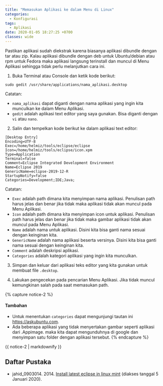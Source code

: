 ```yaml
---
title: "Memasukan Aplikasi ke dalam Menu di Linux"
categories:
  - Konfigurasi
tags:
  - Aplikasi
date: 2020-01-05 18:27:25 +0700
classes: wide
---
```

Pastikan aplikasi sudah diekstrak karena biasanya aplikasi dibundle dengan tar atau zip. Kalau aplikasi dibundle dengan deb untuk Ubuntu/debian atau rpm untuk Fedora maka aplikasi langsung terinstall dan muncul di Menu Aplikasi sehingga tidak perlu melanjutkan cara ini.
1. Buka Terminal atau Console dan ketik kode berikut:
```
sudo gedit /usr/share/applications/nama_aplikasi.desktop
```
  Catatan:
  * `nama_aplikasi` dapat diganti dengan nama aplikasi yang ingin kita munculkan ke dalam Menu Aplikasi.
  * `gedit` adalah aplikasi text editor yang saya gunakan. Bisa diganti dengan `vi` atau `nano`.

2. Salin dan tempelkan kode berikut ke dalam aplikasi text editor:
```
[Desktop Entry]
Encoding=UTF-8
Exec=/home/helmiz/tools/eclipse/eclipse
Icon=/home/helmiz/tools/eclipse/icon.xpm
Type=Application
Terminal=false
Comment=Eclipse Integrated Development Environment
Name=Eclipse 2019
GenericName=eclipse-2019-12-R
StartupNotify=false
Categories=Development;IDE;Java;
```
Catatan:
* `Exec` adalah path dimana kita menyimpan nama aplikasi. Penulisan path harus jelas dan benar jika tidak maka aplikasi tidak akan muncul pada Menu Aplikasi.
* `Icon` adalah path dimana kita menyimpan icon untuk aplikasi. Penulisan path harus jelas dan benar jika tidak maka gambar aplikasi tidak akan muncul pada Menu Aplikasi.
* `Name` adalah nama untuk aplikasi. Disini kita bisa ganti nama sesuai dengan keinginan kita.
* `GenericName` adalah nama aplikasi beserta versinya. Disini kita bisa ganti nama sesuai dengan keinginan kita.
* `Comment` adalah deskripsi aplikasi.
* `Categories` adalah kategori aplikasi yang ingin kita munculkan.

3. Simpan dan keluar dari aplikasi teks editor yang kita gunakan untuk membuat file `.desktop`.

4. Lakukan pengecekan pada pencarian Menu Aplikasi. Jika tidak muncul kemungkinan salah pada saat memasukan path.

{% capture notice-2 %}
#### Tambahan

* Untuk menentukan `categories` dapat mengunjungi tautan ini <a href="https://askubuntu.com/questions/674403/when-creating-a-desktop-file-what-are-valid-categories">https://askubuntu.com</a>.
* Ada beberapa aplikasi yang tidak menyertakan gambar seperti aplikasi dari .Appimage. maka kita dapat mengunduhnya di google dan menyimpan satu folder dengan aplikasi tersebut.
{% endcapture %}

<div class="notice">{{ notice-2 | markdownify }}</div>

## Daftar Pustaka
- jahid_0903014. 2014. [Install latest eclipse in linux mint](https://community.linuxmint.com/tutorial/view/1503) (diakses tanggal 5 Januari 2020).